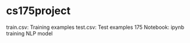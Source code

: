 # cs175project
train.csv: Training examples
test.csv: Test examples
175 Notebook: ipynb training NLP model
